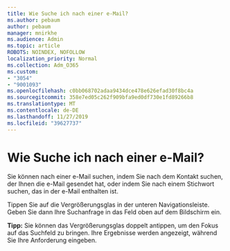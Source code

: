 ```yaml
---
title: Wie Suche ich nach einer e-Mail?
ms.author: pebaum
author: pebaum
manager: mnirkhe
ms.audience: Admin
ms.topic: article
ROBOTS: NOINDEX, NOFOLLOW
localization_priority: Normal
ms.collection: Adm_O365
ms.custom:
- "3054"
- "9001093"
ms.openlocfilehash: c0bb068702adaa9434dce478e626efad30f8bc4a
ms.sourcegitcommit: 358e7ed05c262f909bfa9ed0df730e1fd89266b8
ms.translationtype: MT
ms.contentlocale: de-DE
ms.lasthandoff: 11/27/2019
ms.locfileid: "39627737"
---
```

# <a name="how-do-i-search-for-an-email"></a>Wie Suche ich nach einer e-Mail?

Sie können nach einer e-Mail suchen, indem Sie nach dem Kontakt suchen, der Ihnen die e-Mail gesendet hat, oder indem Sie nach einem Stichwort suchen, das in der e-Mail enthalten ist.

Tippen Sie auf die Vergrößerungsglas in der unteren Navigationsleiste. Geben Sie dann Ihre Suchanfrage in das Feld oben auf dem Bildschirm ein. 

**Tipp:** Sie können das Vergrößerungsglas doppelt antippen, um den Fokus auf das Suchfeld zu bringen. Ihre Ergebnisse werden angezeigt, während Sie Ihre Anforderung eingeben. 
